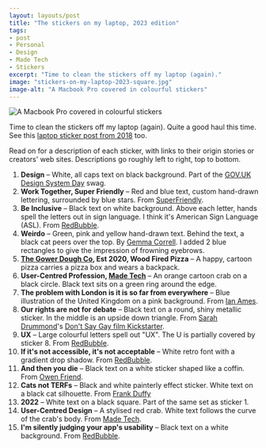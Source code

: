 ```yaml
---
layout: layouts/post
title: "The stickers on my laptop, 2023 edition"
tags:
- post
- Personal
- Design
- Made Tech
- Stickers
excerpt: "Time to clean the stickers off my laptop (again)."
image: "stickers-on-my-laptop-2023-square.jpg"
image-alt: "A Macbook Pro covered in colourful stickers"
---
```


![A Macbook Pro covered in colourful stickers](/images/stickers-on-my-laptop-2023.jpg)

Time to clean the stickers off my laptop (again). Quite a good haul this time. See this [laptop sticker post from 2018](https://www.benjystanton.co.uk/blog/the-stickers-on-my-laptop/) too.

Read on for a description of each sticker, with links to their origin stories or creators' web sites. Descriptions go roughly left to right, top to bottom.

1. **Design** – White, all caps text on black background. Part of the [GOV.UK Design System Day](https://designnotes.blog.gov.uk/2022/08/16/join-us-for-design-system-day-2022/) swag.
2. **Work Together, Super Friendly** – Red and blue text, custom hand-drawn lettering, surrounded by blue stars. From [SuperFriendly](https://superfriendly.com/).
3. **Be Inclusive** – Black text on white background. Above each letter, hands spell the letters out in sign language. I think it's American Sign Language (ASL). From [RedBubble](https://www.redbubble.com/i/sticker/Be-Inclusive-ASL-by-amyhutchison/57273663.EJUG5).
4. **Weirdo** – Green, pink and yellow hand-drawn text. Behind the text, a black cat peers over the top. By [Gemma Correll](https://www.badgebomb.com/products/weirdo-cat-sticker). I added 2 blue rectangles to give the impression of frowning eyebrows.
5. **[The Gower Dough Co](https://gowerdough.co.uk/), Est 2020, Wood Fired Pizza** – A happy, cartoon pizza carries a pizza box and wears a backpack.
6. **User-Centred Profession, [Made Tech](https://www.madetech.com/)** – An orange cartoon crab on a black circle. Black text sits on a green ring around the edge.
7. **The problem with London is it is so far from everywhere** – Blue illustration of the United Kingdom on a pink background. From [Ian Ames](https://ames.world/).
8. **Our rights are not for debate** – Black text on a round, shiny metallic sticker. In the middle is an upside down triangle. From [Sarah Drummond](https://sarah-drummond.com/)'s [Don't Say Gay film Kickstarter](https://www.kickstarter.com/projects/dontsaygay/dont-say-gay).
9. **UX** – Large colourful letters spell out "UX". The U is partially covered by sticker 8. From [RedBubble](https://www.redbubble.com/i/sticker/UX-User-Experience-Design-and-Research-by-minarama/33892312.EJUG5).
10. **If it's not accessible, it's not acceptable** – White retro font with a gradient drop shadow. From [RedBubble](https://www.redbubble.com/i/sticker/Retro-If-It-s-Not-Accessible-It-s-Not-Acceptable-by-abderr/81193269.EJUG5).
11. **And then you die** – Black text on a white sticker shaped like a coffin. From [Owen Friend](https://www.friendandfriends.co/store/p/bad-vibes-sticker-pack).
12. **Cats not TERFs** – Black and white painterly effect sticker. White text on a black cat silhouette. From [Frank Duffy](https://shop.frankduffy.co.uk/)
13. **2022** – White text on a black square. Part of the same set as sticker 1.
14. **User-Centred Design** – A stylised red crab. White text follows the curve of the crab's body. From [Made Tech](https://www.madetech.com/).
15. **I'm silently judging your app's usability** – Black text on a white background. From [RedBubble](https://www.redbubble.com/i/sticker/I-m-silently-judging-your-app-s-usability-by-aaworsham/53268518.EJUG5).